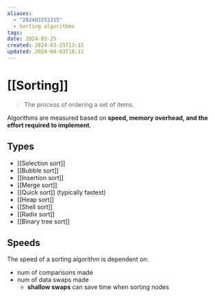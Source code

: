 ```yaml
---
aliases:
  - "202403251315"
  - Sorting algorithms
tags: 
date: 2024-03-25
created: 2024-03-25T13:15
updated: 2024-04-03T18:11
---
```

# [[Sorting]]
> The process of ordering a set of items.

Algorithms are measured based on **speed, memory overhead, and the effort required to implement**. 
## Types
- [[Selection sort]]
- [[Bubble sort]]
- [[Insertion sort]]
- [[Merge sort]]
- [[Quick sort]] (typically fastest)
- [[Heap sort]]
- [[Shell sort]]
- [[Radix sort]]
- [[Binary tree sort]]



## Speeds
The speed of a sorting algorithm is dependent on:
- num of comparisons made
- num of data swaps made
	- **shallow swaps** can save time when sorting nodes